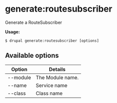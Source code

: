 # generate:routesubscriber
Generate a RouteSubscriber

**Usage:**
```
$ drupal generate:routesubscriber [options] 
```

## Available options
Option | Details
-------|-------------
--module | The Module name.
--name | Service name
--class | Class name
